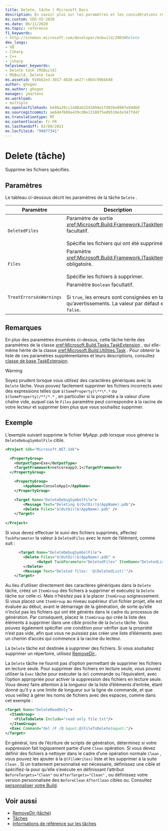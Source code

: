 ```yaml
---
title: Delete, tâche | Microsoft Docs
description: En savoir plus sur les paramètres et les considérations relatives à l’utilisation de la tâche de suppression MSBuild pour supprimer les fichiers spécifiés.
ms.custom: SEO-VS-2020
ms.date: 06/11/2020
ms.topic: reference
f1_keywords:
- http://schemas.microsoft.com/developer/msbuild/2003#Delete
dev_langs:
- VB
- CSharp
- C++
- jsharp
helpviewer_keywords:
- Delete task [MSBuild]
- MSBuild, Delete task
ms.assetid: 916bb2e3-3017-4828-ae27-c0b5c99bbb48
author: ghogen
ms.author: ghogen
manager: jmartens
ms.workload:
- multiple
ms.openlocfilehash: b49ba26cc1e88ab3241094e1fd92be0907e8dd60
ms.sourcegitcommit: ae6d47b09a439cd0e13180f5e89510e3e347fd47
ms.translationtype: MT
ms.contentlocale: fr-FR
ms.lasthandoff: 02/08/2021
ms.locfileid: "99877341"
---
```

# <a name="delete-task"></a>Delete (tâche)

Supprime les fichiers spécifiés.

## <a name="parameters"></a>Paramètres

Le tableau ci-dessous décrit les paramètres de la tâche `Delete` .

|Paramètre|Description|
|---------------|-----------------|
|`DeletedFiles`|Paramètre de sortie <xref:Microsoft.Build.Framework.ITaskItem>`[]` facultatif.<br /><br /> Spécifie les fichiers qui ont été supprimés.|
|`Files`|Paramètre <xref:Microsoft.Build.Framework.ITaskItem>`[]` obligatoire.<br /><br /> Spécifie les fichiers à supprimer.|
|`TreatErrorsAsWarnings`|Paramètre `Boolean` facultatif.<br /><br /> Si `true`, les erreurs sont consignées en tant qu’avertissements. La valeur par défaut est `false`.|

## <a name="remarks"></a>Remarques

En plus des paramètres énumérés ci-dessus, cette tâche hérite des paramètres de la classe <xref:Microsoft.Build.Tasks.TaskExtension> , qui elle-même hérite de la classe <xref:Microsoft.Build.Utilities.Task> . Pour obtenir la liste de ces paramètres supplémentaires et leurs descriptions, consultez [classe de base TaskExtension](../msbuild/taskextension-base-class.md).

> [!WARNING]
> Soyez prudent lorsque vous utilisez des caractères génériques avec la `Delete` tâche. Vous pouvez facilement supprimer les fichiers incorrects avec des expressions telles que `$(SomeProperty)\**\*.*` ou `$(SomeProperty)/**/*.*` , en particulier si la propriété a la valeur d’une chaîne vide, auquel cas le `Files` paramètre peut correspondre à la racine de votre lecteur et supprimer bien plus que vous souhaitez supprimer.

## <a name="example"></a>Exemple

L’exemple suivant supprime le fichier *MyApp. pdb* lorsque vous générez la `DeleteDebugSymbolFile` cible.

```xml
<Project Sdk="Microsoft.NET.Sdk">

  <PropertyGroup>
    <OutputType>Exe</OutputType>
    <TargetFramework>netcoreapp3.1</TargetFramework>
  </PropertyGroup>

    <PropertyGroup>
        <AppName>ConsoleApp1</AppName>
    </PropertyGroup>

    <Target Name="DeleteDebugSymbolFile">
        <Message Text="Deleting $(OutDir)$(AppName).pdb"/>
        <Delete Files="$(OutDir)$(AppName).pdb" />
    </Target>
  
</Project>

```

Si vous devez effectuer le suivi des fichiers supprimés, affectez `TaskParameter` la valeur à `DeletedFiles` avec le nom de l’élément, comme suit :

```xml
      <Target Name="DeleteDebugSymbolFile">
        <Delete Files="$(OutDir)$(AppName).pdb" >
              <Output TaskParameter="DeletedFiles" ItemName="DeletedList"/>
        </Delete>
        <Message Text="Deleted files: '@(DeletedList)'"/>
    </Target>
```

Au lieu d’utiliser directement des caractères génériques dans la `Delete` tâche, créez un `ItemGroup` des fichiers à supprimer et exécutez la `Delete` tâche sur celle-ci. Mais n’hésitez pas à la placer `ItemGroup` soigneusement. Si vous placez une `ItemGroup` au niveau supérieur d’un fichier projet, elle est évaluée au début, avant le démarrage de la génération, de sorte qu’elle n’inclut pas les fichiers qui ont été générés dans le cadre du processus de génération. Par conséquent, placez le `ItemGroup` qui crée la liste des éléments à supprimer dans une cible proche de la `Delete` tâche. Vous pouvez également spécifier une condition pour vérifier que la propriété n’est pas vide, afin que vous ne puissiez pas créer une liste d’éléments avec un chemin d’accès qui commence à la racine du lecteur.

La `Delete` tâche est destinée à supprimer des fichiers. Si vous souhaitez supprimer un répertoire, utilisez [RemoveDir,](removedir-task.md).

La `Delete` tâche ne fournit pas d’option permettant de supprimer les fichiers en lecture seule. Pour supprimer des fichiers en lecture seule, vous pouvez utiliser la `Exec` tâche pour exécuter la `del` commande ou l’équivalent, avec l’option appropriée pour activer la suppression des fichiers en lecture seule. Vous devez faire attention à la longueur de la liste d’éléments d’entrée, étant donné qu’il y a une limite de longueur sur la ligne de commande, et que vous veillez à gérer les noms de fichiers avec des espaces, comme dans cet exemple :

```xml
<Target Name="DeleteReadOnly">
  <ItemGroup>
    <FileToDelete Include="read only file.txt"/>
  </ItemGroup>
  <Exec Command="del /F /Q &quot;@(FileToDelete)&quot;"/>
</Target>
```

En général, lors de l’écriture de scripts de génération, déterminez si votre suppression fait logiquement partie d’une `Clean` opération. Si vous devez définir des fichiers à nettoyer dans le cadre d’une opération normale `Clean` , vous pouvez les ajouter à la `@(FileWrites)` liste et les supprimer à la suite `Clean` . Si un traitement personnalisé est nécessaire, définissez une cible et spécifiez-la pour qu’elle s’exécute en définissant l’attribut `BeforeTargets="Clean"` ou `AfterTargets="Clean"` , ou définissez votre version personnalisée des `BeforeClean` `AfterClean` cibles ou. Consultez [personnaliser votre Build](customize-your-build.md).

## <a name="see-also"></a>Voir aussi

- [RemoveDir (tâche)](removedir-task.md)
- [Tâches](../msbuild/msbuild-tasks.md)
- [Informations de référence sur les tâches](../msbuild/msbuild-task-reference.md)
